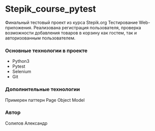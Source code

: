 # Stepik_course_pytest
Финальный тестовый проект из курса Stepik.org
Тестирование Web-приложения. 
Реализована регистрация пользователя, проверка возможности добавления товаров в корзину как гостем, так и авторизованным пользователем.

### Основные технологии в проекте
- Python3
- Pytest
- Selenium
- Git

### Дополнительные технологии
Примерен паттерн Page Object Model

### Автор
Солилов Александр
